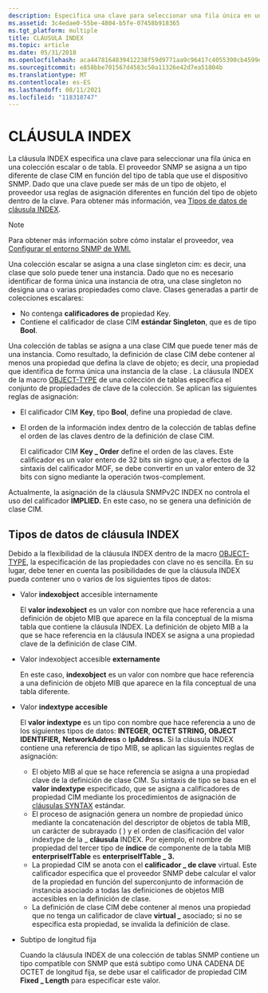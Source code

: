 ```yaml
---
description: Especifica una clave para seleccionar una fila única en una colección escalar o de tabla.
ms.assetid: 3c4edae0-55be-4804-b5fe-07458b918365
ms.tgt_platform: multiple
title: CLÁUSULA INDEX
ms.topic: article
ms.date: 05/31/2018
ms.openlocfilehash: aca4478164839412238f59d9771aa9c96417c4055390cb4599edbb40b0e6b4a8
ms.sourcegitcommit: e858bbe701567d4583c50a11326e42d7ea51804b
ms.translationtype: MT
ms.contentlocale: es-ES
ms.lasthandoff: 08/11/2021
ms.locfileid: "118318747"
---
```

# <a name="index-clause"></a>CLÁUSULA INDEX

La cláusula INDEX especifica una clave para seleccionar una fila única en una colección escalar o de tabla. El proveedor SNMP se asigna a un tipo diferente de clase CIM en función del tipo de tabla que use el dispositivo SNMP. Dado que una clave puede ser más de un tipo de objeto, el proveedor usa reglas de asignación diferentes en función del tipo de objeto dentro de la clave. Para obtener más información, vea [Tipos de datos de cláusula INDEX](#index-clause-data-types).

> [!Note]  
> Para obtener más información sobre cómo instalar el proveedor, vea [Configurar el entorno SNMP de WMI.](setting-up-the-wmi-snmp-environment.md)

 

Una colección escalar se asigna a una clase singleton cim: es decir, una clase que solo puede tener una instancia. Dado que no es necesario identificar de forma única una instancia de otra, una clase singleton no designa una o varias propiedades como clave. Clases generadas a partir de colecciones escalares:

-   No contenga **calificadores de** propiedad Key.
-   Contiene el calificador de clase CIM **estándar Singleton**, que es de tipo **Bool**.

Una colección de tablas se asigna a una clase CIM que puede tener más de una instancia. Como resultado, la definición de clase CIM debe contener al menos una propiedad que defina la clave de objeto; es decir, una propiedad que identifica de forma única una instancia de la clase . La cláusula INDEX de la macro [OBJECT-TYPE](object-type-macro.md) de una colección de tablas especifica el conjunto de propiedades de clave de la colección. Se aplican las siguientes reglas de asignación:

-   El calificador CIM **Key**, tipo **Bool**, define una propiedad de clave.
-   El orden de la información index dentro de la colección de tablas define el orden de las claves dentro de la definición de clase CIM.

    El calificador CIM **Key \_ Order** define el orden de las claves. Este calificador es un valor entero de 32 bits sin signo que, a efectos de la sintaxis del calificador MOF, se debe convertir en un valor entero de 32 bits con signo mediante la operación twos-complement.

Actualmente, la asignación de la cláusula SNMPv2C INDEX no controla el uso del calificador **IMPLIED.** En este caso, no se genera una definición de clase CIM.

## <a name="index-clause-data-types"></a>Tipos de datos de cláusula INDEX

Debido a la flexibilidad de la cláusula INDEX dentro de la macro [OBJECT-TYPE,](object-type-macro.md) la especificación de las propiedades con clave no es sencilla. En su lugar, debe tener en cuenta las posibilidades de que la cláusula INDEX pueda contener uno o varios de los siguientes tipos de datos:

-   Valor **indexobject** accesible internamente

    El **valor indexobject** es un valor con nombre que hace referencia a una definición de objeto MIB que aparece en la fila conceptual de la misma tabla que contiene la cláusula INDEX. La definición de objeto MIB a la que se hace referencia en la cláusula INDEX se asigna a una propiedad clave de la definición de clase CIM.

-   Valor indexobject accesible **externamente**

    En este caso, **indexobject** es un valor con nombre que hace referencia a una definición de objeto MIB que aparece en la fila conceptual de una tabla diferente.

-   Valor **indextype accesible**

    El **valor indextype** es un tipo con nombre que hace referencia a uno de los siguientes tipos de datos: **INTEGER**, **OCTET STRING,** **OBJECT IDENTIFIER,** **NetworkAddress** o **IpAddress.** Si la cláusula INDEX contiene una referencia de tipo MIB, se aplican las siguientes reglas de asignación:

    -   El objeto MIB al que se hace referencia se asigna a una propiedad clave de la definición de clase CIM. Su sintaxis de tipo se basa en el **valor indextype** especificado, que se asigna a calificadores de propiedad CIM mediante los procedimientos de asignación de [cláusulas SYNTAX](syntax-clause.md) estándar.
    -   El proceso de asignación genera un nombre de propiedad único mediante la concatenación del descriptor de objetos de tabla MIB, un carácter de subrayado ( ) y el orden de clasificación del valor indextype de la \_ **cláusula** INDEX. Por ejemplo, el nombre de propiedad del tercer tipo de **índice** de componente de la tabla MIB **enterpriseIfTable** es **enterpriseIfTable \_ 3.**
    -   La propiedad CIM se anota con el **calificador \_ de clave** virtual. Este calificador especifica que el proveedor SNMP debe calcular el valor de la propiedad en función del superconjunto de información de instancia asociado a todas las definiciones de objetos MIB accesibles en la definición de clase.
    -   La definición de clase CIM debe contener al menos una propiedad que no tenga un calificador de clave **virtual \_** asociado; si no se especifica esta propiedad, se invalida la definición de clase.

-   Subtipo de longitud fija

    Cuando la cláusula INDEX de una colección de tablas SNMP contiene un tipo compatible con SNMP que está subtipo como UNA CADENA DE OCTET de longitud fija, se debe usar el calificador de propiedad CIM **Fixed \_ Length** para especificar este valor.

 

 



